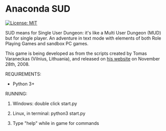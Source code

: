 # Anaconda SUD

<a href="https://github.com/Nerun/AnacondaSUD/blob/master/LICENSE" target="_blank">
    <img alt="License: MIT" src="https://img.shields.io/badge/License-MIT-blueviolet" /></a>

SUD means for Single User Dungeon: it's like a Multi User Dungeon (MUD) but for single player. An adventure in text mode with elements of both Role Playing Games and sandbox PC games.

This game is being developed as from the scripts created by Tomas Varaneckas (Vilnius, Lithuania), and released on [his website](Http://paranoid-engineering.blogspot.com/2008/11/python-mud-game-example.html) on November 28th, 2008.

REQUIREMENTS:

* Python 3+

RUNNING:

1. Windows: double click start.py

2. Linux, in terminal: python3 start.py

3. Type "help" while in game for commands
